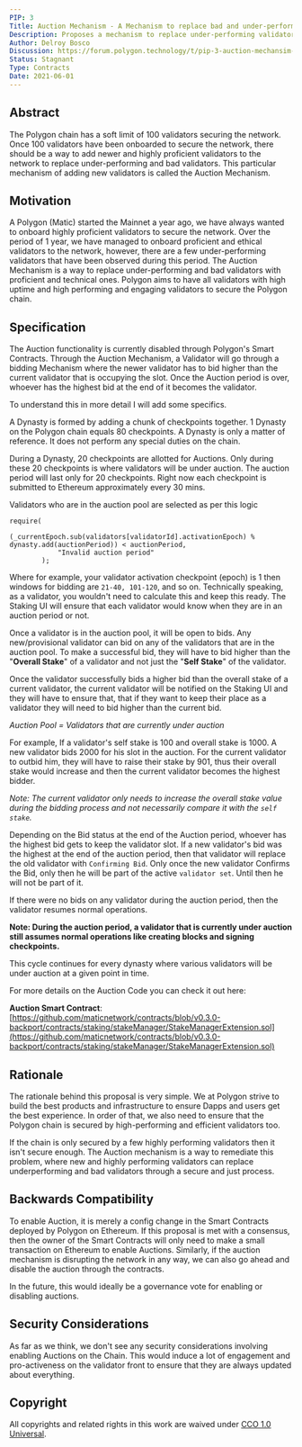 ```yaml
---
PIP: 3
Title: Auction Mechanism - A Mechanism to replace bad and under-performing validator
Description: Proposes a mechanism to replace under-performing validators
Author: Delroy Bosco
Discussion: https://forum.polygon.technology/t/pip-3-auction-mechansim-a-mechanism-to-replace-bad-and-under-performing-validators/8270/6
Status: Stagnant
Type: Contracts
Date: 2021-06-01
---
```


## Abstract

The Polygon chain has a soft limit of 100 validators securing the network. Once 100 validators have been onboarded to secure the network, there should be a way to add newer and highly proficient validators to the network to replace under-performing and bad validators. This particular mechanism of adding new validators is called the Auction Mechanism.

## Motivation

A Polygon (Matic) started the Mainnet a year ago, we have always wanted to onboard highly proficient validators to secure the network. Over the period of 1 year, we have managed to onboard proficient and ethical validators to the network, however, there are a few under-performing validators that have been observed during this period. The Auction Mechanism is a way to replace under-performing and bad validators with proficient and technical ones. Polygon aims to have all validators with high uptime and high performing and engaging validators to secure the Polygon chain.

## Specification

The Auction functionality is currently disabled through Polygon's Smart Contracts. Through the Auction Mechanism, a Validator will go through a bidding Mechanism where the newer validator has to bid higher than the current validator that is occupying the slot. Once the Auction period is over, whoever has the highest bid at the end of it becomes the validator.

To understand this in more detail I will add some specifics.

A Dynasty is formed by adding a chunk of checkpoints together. 1 Dynasty on the Polygon chain equals 80 checkpoints. A Dynasty is only a matter of reference. It does not perform any special duties on the chain.

During a Dynasty, 20 checkpoints are allotted for Auctions. Only during these 20 checkpoints is where validators will be under auction. The auction period will last only for 20 checkpoints. Right now each checkpoint is submitted to Ethereum approximately every 30 mins.

Validators who are in the auction pool are selected as per this logic

```
require(
            (_currentEpoch.sub(validators[validatorId].activationEpoch) % dynasty.add(auctionPeriod)) < auctionPeriod,
            "Invalid auction period"
        );

```

Where for example, your validator activation checkpoint (epoch) is 1 then windows for bidding are `21-40, 101-120`, and so on. Technically speaking, as a validator, you wouldn't need to calculate this and keep this ready. The Staking UI will ensure that each validator would know when they are in an auction period or not.

Once a validator is in the auction pool, it will be open to bids. Any new/provisional validator can bid on any of the validators that are in the auction pool. To make a successful bid, they will have to bid higher than the "**Overall Stake**" of a validator and not just the "**Self Stake**" of the validator.

Once the validator successfully bids a higher bid than the overall stake of a current validator, the current validator will be notified on the Staking UI and they will have to ensure that, that if they want to keep their place as a validator they will need to bid higher than the current bid.

*Auction Pool = Validators that are currently under auction*

For example, If a validator's self stake is 100 and overall stake is 1000. A new validator bids 2000 for his slot in the auction. For the current validator to outbid him, they will have to raise their stake by 901, thus their overall stake would increase and then the current validator becomes the highest bidder.

*Note: The current validator only needs to increase the overall stake value during the bidding process and not necessarily compare it with the `self stake`.*

Depending on the Bid status at the end of the Auction period, whoever has the highest bid gets to keep the validator slot. If a new validator's bid was the highest at the end of the auction period, then that validator will replace the old validator with `Confirming Bid`. Only once the new validator Confirms the Bid, only then he will be part of the active `validator set`. Until then he will not be part of it.

If there were no bids on any validator during the auction period, then the validator resumes normal operations.

**Note: During the auction period, a validator that is currently under auction still assumes normal operations like creating blocks and signing checkpoints.**

This cycle continues for every dynasty where various validators will be under auction at a given point in time.

For more details on the Auction Code you can check it out here:

**Auction Smart Contract**: [https://github.com/maticnetwork/contracts/blob/v0.3.0-backport/contracts/staking/stakeManager/StakeManagerExtension.sol](https://github.com/maticnetwork/contracts/blob/v0.3.0-backport/contracts/staking/stakeManager/StakeManagerExtension.sol)

## Rationale

The rationale behind this proposal is very simple. We at Polygon strive to build the best products and infrastructure to ensure Dapps and users get the best experience. In order of that, we also need to ensure that the Polygon chain is secured by high-performing and efficient validators too.

If the chain is only secured by a few highly performing validators then it isn't secure enough. The Auction mechanism is a way to remediate this problem, where new and highly performing validators can replace underperforming and bad validators through a secure and just process.

## Backwards Compatibility

To enable Auction, it is merely a config change in the Smart Contracts deployed by Polygon on Ethereum. If this proposal is met with a consensus, then the owner of the Smart Contracts will only need to make a small transaction on Ethereum to enable Auctions. Similarly, if the auction mechanism is disrupting the network in any way, we can also go ahead and disable the auction through the contracts.

In the future, this would ideally be a governance vote for enabling or disabling auctions.

## Security Considerations

As far as we think, we don't see any security considerations involving enabling Auctions on the Chain. This would induce a lot of engagement and pro-activeness on the validator front to ensure that they are always updated about everything.

## Copyright
All copyrights and related rights in this work are waived under [CCO 1.0 Universal](https://creativecommons.org/publicdomain/zero/1.0/legalcode).
